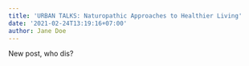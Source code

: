 ```yaml
---
title: 'URBAN TALKS: Naturopathic Approaches to Healthier Living'
date: '2021-02-24T13:19:16+07:00'
author: Jane Doe
---
```

New post, who dis?